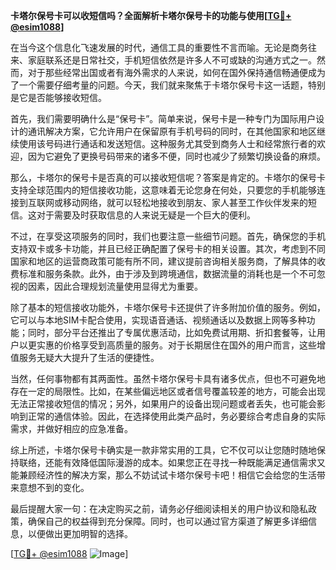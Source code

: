 **卡塔尔保号卡可以收短信吗？全面解析卡塔尔保号卡的功能与使用[[TG💪+ @esim1088](https://t.me/s/esim1088)]**

在当今这个信息化飞速发展的时代，通信工具的重要性不言而喻。无论是商务往来、家庭联系还是日常社交，手机短信依然是许多人不可或缺的沟通方式之一。然而，对于那些经常出国或者有海外需求的人来说，如何在国外保持通信畅通便成为了一个需要仔细考量的问题。今天，我们就来聚焦于卡塔尔保号卡这一话题，特别是它是否能够接收短信。

首先，我们需要明确什么是“保号卡”。简单来说，保号卡是一种专门为国际用户设计的通讯解决方案，它允许用户在保留原有手机号码的同时，在其他国家和地区继续使用该号码进行通话和发送短信。这种服务尤其受到商务人士和经常旅行者的欢迎，因为它避免了更换号码带来的诸多不便，同时也减少了频繁切换设备的麻烦。

那么，卡塔尔的保号卡是否真的可以接收短信呢？答案是肯定的。卡塔尔的保号卡支持全球范围内的短信接收功能，这意味着无论您身在何处，只要您的手机能够连接到互联网或移动网络，就可以轻松地接收到朋友、家人甚至工作伙伴发来的短信。这对于需要及时获取信息的人来说无疑是一个巨大的便利。

不过，在享受这项服务的同时，我们也要注意一些细节问题。首先，确保您的手机支持双卡或多卡功能，并且已经正确配置了保号卡的相关设置。其次，考虑到不同国家和地区的运营商政策可能有所不同，建议提前咨询相关服务商，了解具体的收费标准和服务条款。此外，由于涉及到跨境通信，数据流量的消耗也是一个不可忽视的因素，因此合理规划流量使用显得尤为重要。

除了基本的短信接收功能外，卡塔尔保号卡还提供了许多附加价值的服务。例如，它可以与本地SIM卡配合使用，实现语音通话、视频通话以及数据上网等多种功能；同时，部分平台还推出了专属优惠活动，比如免费试用期、折扣套餐等，让用户以更实惠的价格享受到高质量的服务。对于长期居住在国外的用户而言，这些增值服务无疑大大提升了生活的便捷性。

当然，任何事物都有其两面性。虽然卡塔尔保号卡具有诸多优点，但也不可避免地存在一定的局限性。比如，在某些偏远地区或者信号覆盖较差的地方，可能会出现无法正常接收短信的情况；另外，如果用户的设备出现问题或者丢失，也可能会影响到正常的通信体验。因此，在选择使用此类产品时，务必要综合考虑自身的实际需求，并做好相应的应急准备。

综上所述，卡塔尔保号卡确实是一款非常实用的工具，它不仅可以让您随时随地保持联络，还能有效降低国际漫游的成本。如果您正在寻找一种既能满足通信需求又能兼顾经济性的解决方案，那么不妨试试卡塔尔保号卡吧！相信它会给您的生活带来意想不到的变化。

最后提醒大家一句：在决定购买之前，请务必仔细阅读相关的用户协议和隐私政策，确保自己的权益得到充分保障。同时，也可以通过官方渠道了解更多详细信息，以便做出更加明智的选择。

[[TG💪+ @esim1088](https://t.me/s/esim1088) ![Image](https://i.postimg.cc/4NQfJmqS/Snipaste-2025-05-13-00-14-12.png)]
